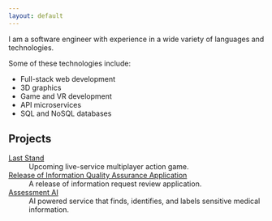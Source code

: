 ```yaml
---
layout: default
---
```


I am a software engineer with experience in a wide variety of languages and technologies.

Some of these technologies include:
- Full-stack web development
- 3D graphics
- Game and VR development
- API microservices
- SQL and NoSQL databases

## Projects

<dl>
	<dt><a href="/laststand">Last Stand</a></dt>
	<dd>Upcoming live-service multiplayer action game.</dd>
	<dt><a href="/qa">Release of Information Quality Assurance Application</a></dt>
	<dd>A release of information request review application.</dd>
	<dt><a href="/assessment">Assessment AI</a></dt>
	<dd>AI powered service that finds, identifies, and labels sensitive medical information.</dd>
</dl>
